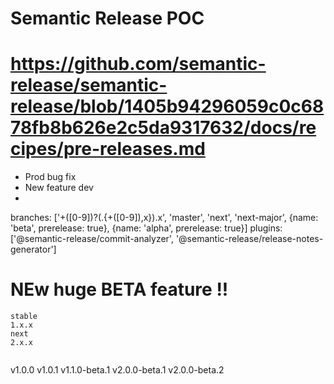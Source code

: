 # Semantic Release POC

# https://github.com/semantic-release/semantic-release/blob/1405b94296059c0c6878fb8b626e2c5da9317632/docs/recipes/pre-releases.md
- Prod bug fix
- New feature dev
- 
branches: ['+([0-9])?(.{+([0-9]),x}).x', 'master', 'next', 'next-major', {name: 'beta', prerelease: true}, {name: 'alpha', prerelease: true}]
plugins: ['@semantic-release/commit-analyzer', '@semantic-release/release-notes-generator']


# NEw huge BETA feature !!

```
stable
1.x.x
next
2.x.x


```
v1.0.0
v1.0.1
v1.1.0-beta.1
v2.0.0-beta.1
v2.0.0-beta.2
